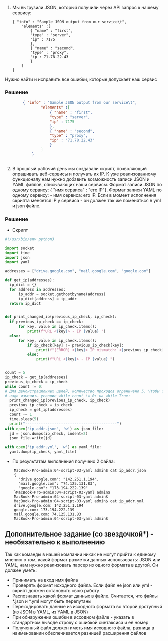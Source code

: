 1. Мы выгрузили JSON, который получили через API запрос к нашему сервису:
	```
    { "info" : "Sample JSON output from our service\t",
        "elements" :[
            { "name" : "first",
            "type" : "server",
            "ip" : 7175 
            },
            { "name" : "second",
            "type" : "proxy",
            "ip : 71.78.22.43
            }
        ]
    }
	```
  Нужно найти и исправить все ошибки, которые допускает наш сервис
  
  ### Решение
  ```json
          { "info" : "Sample JSON output from our service\t",
                  "elements" :[
                      { "name" : "first",
                      "type" : "server",
                      "ip" : 7175 
                      },
                      { "name" : "second",
                      "type" : "proxy",
                      "ip" : "71.78.22.43"
                      }
                  ]
              }   
               
  ```
    
    
2. В прошлый рабочий день мы создавали скрипт, позволяющий опрашивать веб-сервисы и получать их IP. К уже реализованному функционалу нам нужно добавить возможность записи JSON и YAML файлов, описывающих наши сервисы. Формат записи JSON по одному сервису: { "имя сервиса" : "его IP"}. Формат записи YAML по одному сервису: - имя сервиса: его IP. Если в момент исполнения скрипта меняется IP у сервиса - он должен так же поменяться в yml и json файле.
  ### Решение
  * Скрипт
  ```python
#!/usr/bin/env python3

import socket
import time
import json
import yaml

addresses = ["drive.google.com", "mail.google.com", "google.com"]

def get_ip(addresses):
    ip_dict = {}
    for address in addresses:
        ip_addr = socket.gethostbyname(address)
        ip_dict[address] = ip_addr
    return ip_dict


def print_changed_ip(previous_ip_check, ip_check):
    if previous_ip_check == ip_check:
        for key, value in ip_check.items():
            print(f"URL <{key}> - IP {value} ")
    else:
        for key, value in ip_check.items():
            if ip_check[key] != previous_ip_check[key]:
                print(f"[ERROR] <{key}> IP mismatch: <{previous_ip_check[key]}> <{value}>. ")
            else:
                print(f"URL <{key}> - IP {value} ")


count = 5
ip_check = get_ip(addresses)
previous_ip_check = ip_check
while count != 0:
# Для демонстрационных целей, количество проходов ограничено 5. Чтобы сделать выполнение адресов непрерывным
# надо изменить условие while count != 0: на while True:
    print_changed_ip(previous_ip_check, ip_check)
    previous_ip_check = ip_check
    ip_check = get_ip(addresses)
    count -= 1
    time.sleep(5)
    print("-----------------------------------------")
with open("ip_addr.json", 'w') as json_file:
    jd = json.dumps(ip_check, indent=2)
    json_file.write(jd)

with open('ip_addr.yml', 'w') as yaml_file:
    yaml.dump(ip_check, yaml_file)

  ```
  * По результатам выполнения получено 2 файла:
  ```
      MacBook-Pro-admin:04-script-03-yaml admin$ cat ip_addr.json
      {
        "drive.google.com": "142.251.1.194",
        "mail.google.com": "74.125.131.83",
        "google.com": "173.194.222.139"
      }MacBook-Pro-admin:04-script-03-yaml admin$ 
      MacBook-Pro-admin:04-script-03-yaml admin$ 
      MacBook-Pro-admin:04-script-03-yaml admin$ cat ip_addr.yml
      drive.google.com: 142.251.1.194
      google.com: 173.194.222.139
      mail.google.com: 74.125.131.83
      MacBook-Pro-admin:04-script-03-yaml admin$ 
  ```
  
  
## Дополнительное задание (со звездочкой*) - необязательно к выполнению

Так как команды в нашей компании никак не могут прийти к единому мнению о том, какой формат разметки данных использовать: JSON или YAML, нам нужно реализовать парсер из одного формата в другой. Он должен уметь:
   * Принимать на вход имя файла
   * Проверять формат исходного файла. Если файл не json или yml - скрипт должен остановить свою работу
   * Распознавать какой формат данных в файле. Считается, что файлы *.json и *.yml могут быть перепутаны
   * Перекодировать данные из исходного формата во второй доступный (из JSON в YAML, из YAML в JSON)
   * При обнаружении ошибки в исходном файле - указать в стандартном выводе строку с ошибкой синтаксиса и её номер
   * Полученный файл должен иметь имя исходного файла, разница в наименовании обеспечивается разницей расширения файлов
